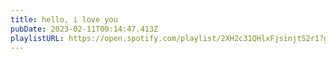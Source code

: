 ```yaml
---
title: hello, i love you
pubDate: 2023-02-11T00:14:47.413Z
playlistURL: https://open.spotify.com/playlist/2XH2c31QHlxFjsinjtS2r1?go=1&sp_cid=f475fbd29105abc77dce86abdcb6c68b&nd=1&dlsi=d5393c65da264dd2
---
```

